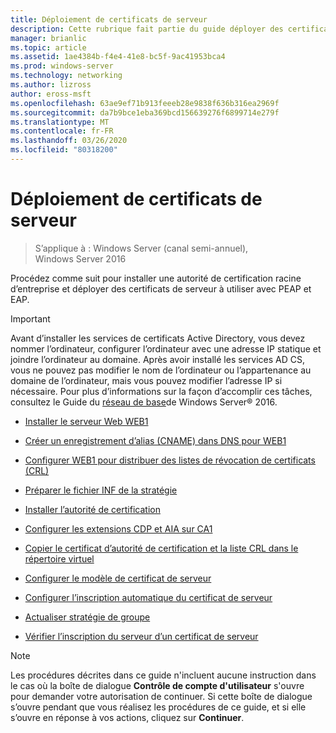 ```yaml
---
title: Déploiement de certificats de serveur
description: Cette rubrique fait partie du guide déployer des certificats de serveur pour les déploiements sans fil et câblés 802.1 X.
manager: brianlic
ms.topic: article
ms.assetid: 1ae4384b-f4e4-41e8-bc5f-9ac41953bca4
ms.prod: windows-server
ms.technology: networking
ms.author: lizross
author: eross-msft
ms.openlocfilehash: 63ae9ef71b913feeeb28e9838f636b316ea2969f
ms.sourcegitcommit: da7b9bce1eba369bcd156639276f6899714e279f
ms.translationtype: MT
ms.contentlocale: fr-FR
ms.lasthandoff: 03/26/2020
ms.locfileid: "80318200"
---
```

# <a name="server-certificate-deployment"></a>Déploiement de certificats de serveur

>S’applique à : Windows Server (canal semi-annuel), Windows Server 2016

Procédez comme suit pour installer une autorité de certification racine d’entreprise et déployer des certificats de serveur à utiliser avec PEAP et EAP.  
  
> [!IMPORTANT]  
> Avant d’installer les services de certificats Active Directory, vous devez nommer l’ordinateur, configurer l’ordinateur avec une adresse IP statique et joindre l’ordinateur au domaine. Après avoir installé les services AD CS, vous ne pouvez pas modifier le nom de l’ordinateur ou l’appartenance au domaine de l’ordinateur, mais vous pouvez modifier l’adresse IP si nécessaire. Pour plus d’informations sur la façon d’accomplir ces tâches, consultez le Guide du [réseau de base](../../Core-Network-Guide.md)de Windows Server&reg; 2016.  

  
-   [Installer le serveur Web WEB1](../../../core-network-guide/cncg/server-certs/Install-the-Web-Server-WEB1.md)  
  
-   [Créer un enregistrement d’alias (CNAME) dans DNS pour WEB1](../../../core-network-guide/cncg/server-certs/Create-an-Alias-CNAME-Record-in-DNS-for-WEB1.md)  
  
-   [Configurer WEB1 pour distribuer des listes de révocation de certificats (CRL)](../../../core-network-guide/cncg/server-certs/Configure-WEB1-to-Distribute-Certificate-Revocation-Lists.md)  
  
-   [Préparer le fichier INF de la stratégie](../../../core-network-guide/cncg/server-certs/Prepare-the-CAPolicy-inf-File.md)  
  
-   [Installer l’autorité de certification](../../../core-network-guide/cncg/server-certs/Install-the-Certification-Authority.md)  
  
-   [Configurer les extensions CDP et AIA sur CA1](../../../core-network-guide/cncg/server-certs/Configure-the-CDP-and-AIA-Extensions-on-CA1.md)  
  
-   [Copier le certificat d’autorité de certification et la liste CRL dans le répertoire virtuel](../../../core-network-guide/cncg/server-certs/Copy-the-CA-Certificate-and-CRL-to-the-Virtual-Directory.md)  
  
-   [Configurer le modèle de certificat de serveur](../../../core-network-guide/cncg/server-certs/Configure-the-Server-Certificate-Template.md)  
  
-   [Configurer l’inscription automatique du certificat de serveur](../../../core-network-guide/cncg/server-certs/Configure-Server-Certificate-Autoenrollment.md)  
  
-   [Actualiser stratégie de groupe](../../../core-network-guide/cncg/server-certs/Refresh-Group-Policy.md)  
  
-   [Vérifier l’inscription du serveur d’un certificat de serveur](../../../core-network-guide/cncg/server-certs/Verify-Server-Enrollment-of-a-Server-Certificate.md)  
  
> [!NOTE]  
> Les procédures décrites dans ce guide n'incluent aucune instruction dans le cas où la boîte de dialogue **Contrôle de compte d'utilisateur** s'ouvre pour demander votre autorisation de continuer. Si cette boîte de dialogue s’ouvre pendant que vous réalisez les procédures de ce guide, et si elle s’ouvre en réponse à vos actions, cliquez sur **Continuer**.  
  


